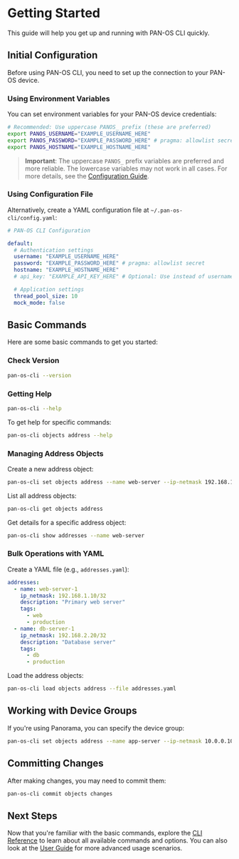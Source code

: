 # Getting Started

This guide will help you get up and running with PAN-OS CLI quickly.

## Initial Configuration

Before using PAN-OS CLI, you need to set up the connection to your PAN-OS device.

### Using Environment Variables

You can set environment variables for your PAN-OS device credentials:

```bash
# Recommended: Use uppercase PANOS_ prefix (these are preferred)
export PANOS_USERNAME="EXAMPLE_USERNAME_HERE"
export PANOS_PASSWORD="EXAMPLE_PASSWORD_HERE" # pragma: allowlist secret
export PANOS_HOSTNAME="EXAMPLE_HOSTNAME_HERE"
```

> **Important**: The uppercase `PANOS_` prefix variables are preferred and more reliable. The lowercase variables may not work in all cases. For more details, see the [Configuration Guide](/guide/configuration/).

### Using Configuration File

Alternatively, create a YAML configuration file at `~/.pan-os-cli/config.yaml`:

```yaml
# PAN-OS CLI Configuration

default:
  # Authentication settings
  username: "EXAMPLE_USERNAME_HERE"
  password: "EXAMPLE_PASSWORD_HERE" # pragma: allowlist secret
  hostname: "EXAMPLE_HOSTNAME_HERE"
  # api_key: "EXAMPLE_API_KEY_HERE" # Optional: Use instead of username/password # pragma: allowlist secret

  # Application settings
  thread_pool_size: 10
  mock_mode: false
```

## Basic Commands

Here are some basic commands to get you started:

### Check Version

```bash
pan-os-cli --version
```

### Getting Help

```bash
pan-os-cli --help
```

To get help for specific commands:

```bash
pan-os-cli objects address --help
```

### Managing Address Objects

Create a new address object:

```bash
pan-os-cli set objects address --name web-server --ip-netmask 192.168.1.100/32
```

List all address objects:

```bash
pan-os-cli get objects address
```

Get details for a specific address object:

```bash
pan-os-cli show addresses --name web-server
```

### Bulk Operations with YAML

Create a YAML file (e.g., `addresses.yaml`):

```yaml
addresses:
  - name: web-server-1
    ip_netmask: 192.168.1.10/32
    description: "Primary web server"
    tags:
      - web
      - production
  - name: db-server-1
    ip_netmask: 192.168.2.20/32
    description: "Database server"
    tags:
      - db
      - production
```

Load the address objects:

```bash
pan-os-cli load objects address --file addresses.yaml
```

## Working with Device Groups

If you're using Panorama, you can specify the device group:

```bash
pan-os-cli set objects address --name app-server --ip-netmask 10.0.0.10/32 --device-group "Production"
```

## Committing Changes

After making changes, you may need to commit them:

```bash
pan-os-cli commit objects changes
```

## Next Steps

Now that you're familiar with the basic commands, explore the [CLI Reference](../cli/index.md) to learn about all available commands and options. You can also look at the [User Guide](../guide/configuration.md) for more advanced usage scenarios.
